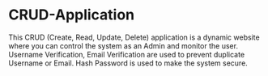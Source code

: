 # CRUD-Application
This CRUD (Create, Read, Update, Delete) application is a dynamic website where you can control the system as an Admin and monitor the user. Username Verification, Email Verification are used to prevent duplicate Username or Email. Hash Password is used to make the system secure. 
